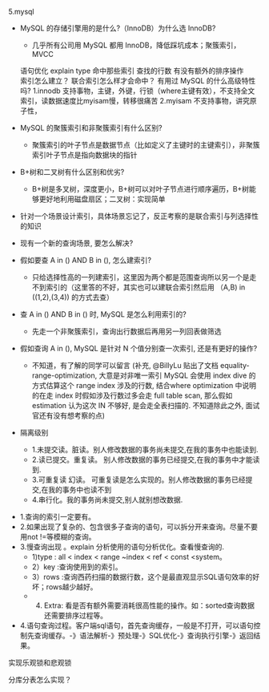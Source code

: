 5.mysql


* MySQL 的存储引擎用的是什么?（InnoDB）为什么选 InnoDB?
    * 几乎所有公司用 MySQL 都用 InnoDB，降低踩坑成本；聚簇索引，MVCC

	语句优化
		explain
			type 命中那些索引
			查找的行数
			有没有额外的排序操作		
	索引怎么建立？
	联合索引怎么样才会命中？
	有用过 MySQL 的什么高级特性吗?
1.innodb 
支持事物，主键，外键，行锁（where主键有效），不支持全文索引，读数据速度比myisam慢，转移很痛苦
2.myisam 
不支持事物，讲究原子性，



* MySQL 的聚簇索引和非聚簇索引有什么区别?
    * 聚簇索引的叶子节点是数据节点（比如定义了主键时的主键索引），非聚簇索引叶子节点是指向数据块的指针
* B+树和二叉树有什么区别和优劣?
    * B+树是多叉树，深度更小，B+树可以对叶子节点进行顺序遍历，B+树能够更好地利用磁盘扇区；二叉树：实现简单
* 针对一个场景设计索引，具体场景忘记了，反正考察的是联合索引与列选择性的知识
* 现有一个新的查询场景, 要怎么解决?
* 假如要查 A in () AND B in (), 怎么建索引?
    * 只给选择性高的一列建索引，这里因为两个都是范围查询所以另一个是走不到索引的（这里答的不好，其实也可以建联合索引然后用 （A,B) in ((1,2),(3,4)) 的方式去查）
* 查 A in () AND B in () 时, MySQL 是怎么利用索引的?
    * 先走一个非聚簇索引，查询出行数据后再用另一列回表做筛选
* 假如查询 A in (), MySQL 是针对 N 个值分别查一次索引, 还是有更好的操作?
    * 不知道，有了解的同学可以留言 (补充, @BillyLu 贴出了文档 equality-range-optimization, 大意是对非唯一索引 MySQL 会使用 index dive 的方式估算这个 range index 涉及的行数, 结合where optimization 中说明的在走 index 时假如涉及行数过多会走 full table scan, 那么假如 estimation 认为这次 IN 不够好, 是会走全表扫描的. 不知道除此之外, 面试官还有没有想考察的点)

* 隔离级别
	* 1.未提交读。脏读。别人修改数据的事务尚未提交,在我的事务中也能读到. 
	* 2.读已提交。重复读。 别人修改数据的事务已经提交,在我的事务中才能读到.
	* 3.可重复读 幻读。 可重复读是怎么实现的。别人修改数据的事务已经提交,在我的事务中也读不到
	* 4.串行化。我的事务尚未提交,别人就别想改数据.


+ 1.查询的索引一定要有。
+ 2.如果出现了复杂的、包含很多子查询的语句，可以拆分开来查询。尽量不要用not !=等模糊的查询。
+ 3.慢查询出现 。explain 分析使用的语句分析优化。查看慢查询的.
	+ 1)type : all < index < range ~index < ref < const <system。
	+ 2）key :查询使用到的索引。
	+ 3）rows :查询西药扫描的数据行数，这个是最直观显示SQL语句效率的好坏；rows越少越好。
	+ 4) Extra: 看是否有额外需要消耗很高性能的操作。如：sorted查询数据还需要排序过程等。
+ 4.语句查询过程。客户端sql语句，首先查询缓存，一般是不打开，可以语句控制先查询缓存。-》语法解析-》预处理-》SQL优化-》查询执行引擎-》返回结果。

实现乐观锁和悲观锁

分库分表怎么实现？ 
